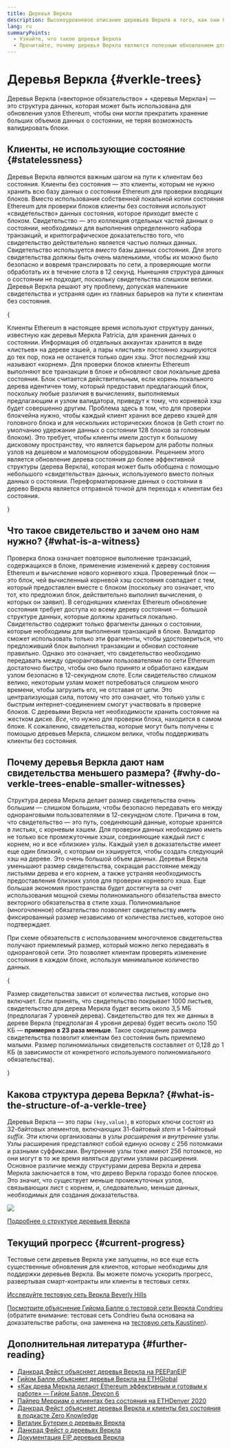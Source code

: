 ```yaml
---
title: Деревья Веркла
description: Высокоуровневое описание деревьев Веркла и того, как они будут использоваться для обновления Ethereum
lang: ru
summaryPoints:
  - Узнайте, что такое деревья Веркла
  - Прочитайте, почему деревья Веркла являются полезным обновлением для Ethereum
---
```


# Деревья Веркла \{#verkle-trees}

Деревья Веркла («векторное обязательство» + «деревья Меркла») — это структура данных, которая может быть использована для обновления узлов Ethereum, чтобы они могли прекратить хранение больших объемов данных о состоянии, не теряя возможность валидировать блоки.

## Клиенты, не использующие состояние \{#statelessness}

Деревья Веркла являются важным шагом на пути к клиентам без состояния. Клиенты без состояния — это клиенты, которым не нужно хранить всю базу данных о состоянии Ethereum для проверки входящих блоков. Вместо использования собственной локальной копии состояния Ethereum для проверки блоков клиенты без состояния используют «свидетельство» данных состояния, которое приходит вместе с блоком. Свидетельство — это коллекция отдельных частей данных о состоянии, необходимых для выполнения определенного набора транзакций, и криптографическое доказательство того, что свидетельство действительно является частью полных данных. Свидетельство используется _вместо_ базы данных состояния. Для этого свидетельства должны быть очень маленькими, чтобы их можно было безопасно и вовремя транслировать по сети, а проверяющие могли обработать их в течение слота в 12 секунд. Нынешняя структура данных о состоянии не подходит, поскольку свидетельства слишком велики. Деревья Веркла решают эту проблему, допуская маленькие свидетельства и устраняя один из главных барьеров на пути к клиентам без состояния.

{
<ExpandableCard title="Зачем нам клиенты без состояния?" eventCategory="/roadmap/verkle-trees" eventName="clicked why do we want stateless clients?">

Клиенты Ethereum в настоящее время используют структуру данных, известную как деревья Меркла Patricia, для хранения данных о состоянии. Информация об отдельных аккаунтах хранится в виде «листьев» на дереве хэшей, а пары «листьев» постоянно хэшируются до тех пор, пока не останется только один хэш. Этот последний хэш называют «корнем». Для проверки блоков клиенты Ethereum выполняют все транзакции в блоке и обновляют свои локальные древа состояния. Блок считается действительным, если корень локального дерева идентичен тому, который предоставил предлагающий блок, поскольку любые различия в вычислениях, выполняемых предлагающим и узлом валидатора, приведут к тому, что корневой хэш будет совершенно другим. Проблема здесь в том, что для проверки блокчейна нужно, чтобы каждый клиент хранил все дерево хэшей для головного блока и для нескольких исторических блоков (в Geth стоит по умолчанию удержание данных о состоянии 128 блоков за головным блоком). Это требует, чтобы клиенты имели доступ к большому дисковому пространству, что является барьером для работы полных узлов на дешевом и маломощном оборудовании. Решением этого является обновление дерева состояния до более эффективной структуры (дерева Веркла), которая может быть обобщена с помощью небольшого «свидетельства» данных, используемого вместо полных данных о состоянии. Переформатирование данных о состоянии в дерево Веркла является отправной точкой для перехода к клиентам без состояния.

</ExpandableCard>
}

## Что такое свидетельство и зачем оно нам нужно? \{#what-is-a-witness}

Проверка блока означает повторное выполнение транзакций, содержащихся в блоке, применение изменений к дереву состояния Ethereum и вычисление нового корневого хэша. Проверенный блок — это блок, чей вычисленный корневой хэш состояния совпадает с тем, который предоставлен вместе с блоком (поскольку это означает, что тот, кто предложил блок, действительно выполнил вычисления, о которых он заявил). В сегодняшних клиентах Ethereum обновление состояния требует доступа ко всему дереву состояния — большой структуре данных, которые должны храниться локально. Свидетельство содержит только фрагменты данных о состоянии, которые необходимы для выполнения транзакций в блоке. Валидатор сможет использовать только эти фрагменты, чтобы удостовериться, что предложивший блок выполнил транзакции и обновил состояние правильно. Однако это означает, что свидетельство необходимо передавать между одноранговыми пользователями по сети Ethereum достаточно быстро, чтобы оно было принято и обработано каждым узлом безопасно в 12-секундном слоте. Если свидетельство слишком велико, некоторым узлам может потребоваться слишком много времени, чтобы загрузить его, не отставая от цепи. Это централизующая сила, потому что это означает, что только узлы с быстрым интернет-соединением смогут участвовать в проверке блоков. С деревьями Веркла нет необходимости хранить состояние на жестком диске. _Все_, что нужно для проверки блока, находится в самом блоке. К сожалению, свидетельства, которые могут быть получены с помощью деревьев Меркла, слишком велики, чтобы поддерживать клиенты без состояния.

## Почему деревья Веркла дают нам свидетельства меньшего размера? \{#why-do-verkle-trees-enable-smaller-witnesses}

Структура дерева Меркла делает размер свидетельства очень большим — слишком большим, чтобы безопасно передавать его между одноранговыми пользователями в 12-секундном слоте. Причина в том, что свидетельство — это путь, соединяющий данные, которые хранятся в листьях, с корневым хэшем. Для проверки данных необходимо иметь не только все промежуточные хэши, соединяющие каждый лист с корнем, но и все «близкие» узлы. Каждый узел в доказательстве имеет еще один близкий, с которым он хэшируется, чтобы создать следующий хэш на дереве. Это очень большой объем данных. Деревья Веркла уменьшают размер свидетельства, сокращая расстояние между листьями дерева и его корнем, а также устраняя необходимость предоставления близких узлов для проверки корневого хэша. Еще большая экономия пространства будет достигнута за счет использования мощной схемы полиномиального обязательства вместо векторного обязательства в стиле хэша. Полиномиальное (многочленное) обязательство позволяет свидетельству иметь фиксированный размер независимо от количества листьев, которое оно подтверждает.

При схеме обязательств с использованием многочленов свидетельства получают приемлемый размер, который можно легко передавать в одноранговой сети. Это позволяет клиентам проверять изменение состояния в каждом блоке, используя минимальное количество данных.

{
<ExpandableCard title="Насколько в реальности деревья Веркла могут уменьшить размер свидетельства?" eventCategory="/roadmap/verkle-trees" eventName="clicked exactly how much can Verkle trees reduce witness size?">

Размер свидетельства зависит от количества листьев, которые оно включает. Если принять, что свидетельство покрывает 1000 листьев, свидетельство для дерева Меркла будет весить около 3,5 МБ (предполагая 7 уровней дерева). Свидетельство для тех же данных в дереве Веркла (предполагая 4 уровня дерева) будет весить около 150 КБ — **примерно в 23 раза меньше**. Такое сокращение размера свидетельства позволит клиентам без состояния быть приемлемо малыми. Размер полиномиальных свидетельств составляет от 0,128 до 1 КБ (в зависимости от конкретного используемого полиномиального обязательства).

</ExpandableCard>
}

## Какова структура дерева Веркла? \{#what-is-the-structure-of-a-verkle-tree}

Деревья Веркла — это пары `(key,value)`, в которых ключи состоят из 32-байтовых элементов, включающих 31-байтовый _stem_ и 1-байтовый _suffix_. Эти ключи организованы в узлы _расширения_ и _внутренние_ узлы. Узлы расширения представляют собой единую основу с 256 потомками и разными суффиксами. Внутренние узлы тоже имеют 256 потомков, но они могут в то же время являться другими узлами расширения. Основное различие между структурами дерева Веркла и дерева Меркла заключается в том, что дерево Веркла гораздо более плоское. Это значит, что существует меньше промежуточных узлов, связывающих лист с корнем, и, следовательно, меньше данных, необходимых для создания доказательства.

![](./verkle.png)

[Подробнее о структуре деревьев Веркла](https://blog.ethereum.org/2021/12/02/verkle-tree-structure)

## Текущий прогресс \{#current-progress}

Тестовые сети деревьев Веркла уже запущены, но все еще есть существенные обновления для клиентов, которые необходимы для поддержки деревьев Веркла. Вы можете помочь ускорить прогресс, развертывая смарт-контракты или клиенты в тестовых сетях.

[Исследуйте тестовую сеть Веркла Beverly Hills](https://beverlyhills.ethpandaops.io)

[Посмотрите объяснение Гийома Балле о тестовой сети Веркла Condrieu](https://www.youtube.com/watch?v=cPLHFBeC0Vg) (обратите внимание: тестовая сеть Condrieu была основана на доказательстве работы, она заменена на [тестовую сеть Kaustinen](https://kaustinen.ethdevops.io)).

## Дополнительная литература \{#further-reading}

- [Данкрад Фейст объясняет деревья Веркла на PEEPanEIP](https://www.youtube.com/watch?v=RGJOQHzg3UQ)
- [Гийом Балле объясняет деревья Веркла на ETHGlobal](https://www.youtube.com/watch?v=f7bEtX3Z57o)
- [«Как древа Меркла делают Ethereum эффективным и готовым к работе» — Гийом Балле, Devcon 6](https://www.youtube.com/watch?v=Q7rStTKwuYs)
- [Пайпер Мерриам о клиентах без состояния на ETHDenver 2020](https://www.youtube.com/watch?v=0yiZJNciIJ4)
- [Данкрад Фейст объясняет деревья Веркла и клиенты без состояния в подкасте Zero Knowledge](https://zeroknowledge.fm/episode-202-stateless-ethereum-verkle-tries-with-dankrad-feist/)
- [Виталик Бутерин о деревьях Веркла](https://vitalik.eth.limo/general/2021/06/18/verkle.html)
- [Данкрад Фейст о деревьях Веркла](https://dankradfeist.de/ethereum/2021/06/18/verkle-trie-for-eth1.html)
- [Документация EIP деревьев Веркла](https://notes.ethereum.org/@vbuterin/verkle_tree_eip#Illustration)
